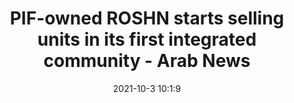 ---
"title": "PIF-owned ROSHN starts selling units in its first integrated community - Arab News"
"date": "2021-10-3 10:1:9"
"feed_name": "GOOGLENEWSINDUSTRIAL"
"feed_website": "https://news.google.com/search?q=industrial%2Bincident&hl=en-US&gl=US&ceid=US:en"
"feed_rss": "https://news.google.com/rss/search?q=industrial%2Bincident&hl=en-US&gl=US&ceid=US:en"
"link": "https://www.arabnews.com/node/1940636/business-economy"
"source": "{'href': 'https://www.arabnews.com', 'title': 'Arab News'}"
"file": "_posts/2021-1-1-3d8188daa5a045c3a56cd8d220fe3d7c86fd7e64.md"
"accident": "0"
"drilling": "0"
"dead": "0"
"injured": "0"
"arrested": "0"
"where": "unknown site"
"causes": "unknown"
"place": "unknown place"
---